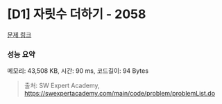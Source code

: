 # [D1] 자릿수 더하기 - 2058 

[문제 링크](https://swexpertacademy.com/main/code/problem/problemDetail.do?contestProbId=AV5QPRjqA10DFAUq) 

### 성능 요약

메모리: 43,508 KB, 시간: 90 ms, 코드길이: 94 Bytes



> 출처: SW Expert Academy, https://swexpertacademy.com/main/code/problem/problemList.do